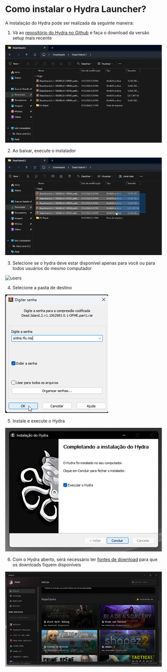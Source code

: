 # Como instalar o Hydra Launcher?

A instalação do Hydra pode ser realizada da seguinte maneira:

1. Vá ao [repositório do Hydra no Github](https://github.com/hydralauncher/hydra/releases/) e faça o download da versão setup mais recente

![github](assets/8-1.png)

2. Ao baixar, execute o instalador

![download](assets/8-2.png)

3. Selecione se o hydra deve estar disponível apenas para você ou para todos usuários do mesmo computador

![users](assets/howto/8-3.png)

4. Selecione a pasta de destino

![destino](assets/8-4.png)

5. Instale e execute o Hydra

![exec](assets/8-5.png)

6. Com o Hydra aberto, será necessário ter [fontes de download](fontes.md) para que os downloads fiquem disponíveis

![hydra](assets/8-6.png)
